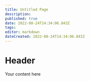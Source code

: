 ```yaml
---
title: Untitled Page
description: 
published: true
date: 2022-08-24T14:34:06.843Z
tags: 
editor: markdown
dateCreated: 2022-08-24T14:34:06.843Z
---
```


# Header
Your content here